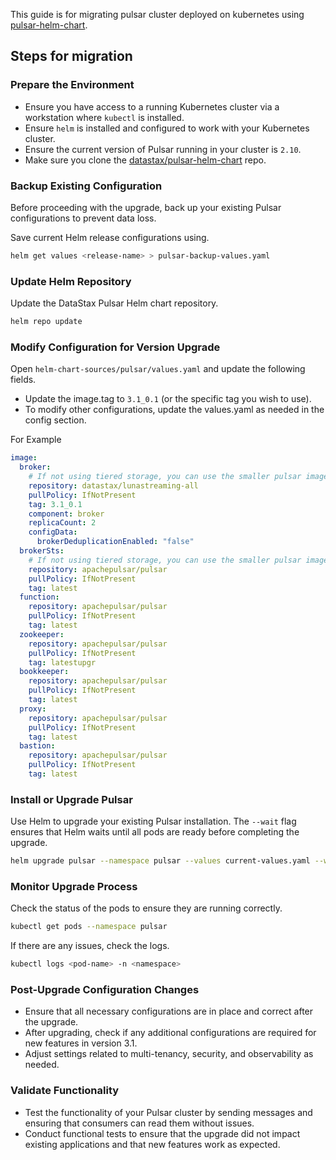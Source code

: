 <!--

    Licensed to the Apache Software Foundation (ASF) under one
    or more contributor license agreements.  See the NOTICE file
    distributed with this work for additional information
    regarding copyright ownership.  The ASF licenses this file
    to you under the Apache License, Version 2.0 (the
    "License"); you may not use this file except in compliance
    with the License.  You may obtain a copy of the License at

      http://www.apache.org/licenses/LICENSE-2.0

    Unless required by applicable law or agreed to in writing,
    software distributed under the License is distributed on an
    "AS IS" BASIS, WITHOUT WARRANTIES OR CONDITIONS OF ANY
    KIND, either express or implied.  See the License for the
    specific language governing permissions and limitations
    under the License.

-->

This guide is for migrating pulsar cluster deployed on kubernetes using
[pulsar-helm-chart](https://github.com/datastax/pulsar-helm-chart).

## Steps for migration

### Prepare the Environment

- Ensure you have access to a running Kubernetes cluster via a workstation where `kubectl` is installed.
- Ensure `helm` is installed and configured to work with your Kubernetes cluster.
- Ensure the current version of Pulsar running in your cluster is `2.10`.
- Make sure you clone the [datastax/pulsar-helm-chart](https://github.com/datastax/pulsar-helm-chart) repo.

### Backup Existing Configuration

Before proceeding with the upgrade, back up your existing Pulsar configurations to prevent data loss.

Save current Helm release configurations using.

```bash
helm get values <release-name> > pulsar-backup-values.yaml
```

### Update Helm Repository

Update the DataStax Pulsar Helm chart repository.
```bash
helm repo update
```

### Modify Configuration for Version Upgrade

Open `helm-chart-sources/pulsar/values.yaml` and update the following fields.

- Update the image.tag to `3.1_0.1` (or the specific tag you wish to use).
- To modify other configurations, update the values.yaml as needed in the
  config section.

For Example
```yaml
image:
  broker:
    # If not using tiered storage, you can use the smaller pulsar image for the broker
    repository: datastax/lunastreaming-all
    pullPolicy: IfNotPresent
    tag: 3.1_0.1
    component: broker
    replicaCount: 2
    configData:
      brokerDeduplicationEnabled: "false"
  brokerSts:
    # If not using tiered storage, you can use the smaller pulsar image for the broker
    repository: apachepulsar/pulsar
    pullPolicy: IfNotPresent
    tag: latest
  function:
    repository: apachepulsar/pulsar
    pullPolicy: IfNotPresent
    tag: latest
  zookeeper:
    repository: apachepulsar/pulsar
    pullPolicy: IfNotPresent
    tag: latestupgr
  bookkeeper:
    repository: apachepulsar/pulsar
    pullPolicy: IfNotPresent
    tag: latest
  proxy:
    repository: apachepulsar/pulsar
    pullPolicy: IfNotPresent
    tag: latest
  bastion:
    repository: apachepulsar/pulsar
    pullPolicy: IfNotPresent
    tag: latest
```

### Install or Upgrade Pulsar

Use Helm to upgrade your existing Pulsar installation. The `--wait` flag ensures that Helm waits until all pods are ready
before completing the upgrade.

```bash
helm upgrade pulsar --namespace pulsar --values current-values.yaml --wait
```

### Monitor Upgrade Process

Check the status of the pods to ensure they are running correctly.
```bash
kubectl get pods --namespace pulsar
```
If there are any issues, check the logs.
```bash
kubectl logs <pod-name> -n <namespace>
```

### Post-Upgrade Configuration Changes

- Ensure that all necessary configurations are in place and correct after the upgrade.
- After upgrading, check if any additional configurations are required for new features in version 3.1.
- Adjust settings related to multi-tenancy, security, and observability as needed.


### Validate Functionality

- Test the functionality of your Pulsar cluster by sending messages and ensuring that consumers can read them without
  issues.
- Conduct functional tests to ensure that the upgrade did not impact existing applications and that new features work
  as expected.